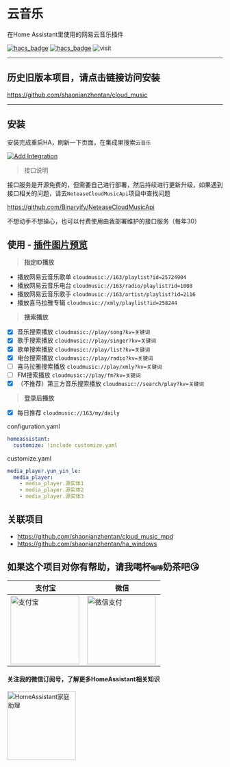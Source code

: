 # 云音乐

在Home Assistant里使用的网易云音乐插件

[![hacs_badge](https://img.shields.io/badge/Home-Assistant-%23049cdb)](https://www.home-assistant.io/)
[![hacs_badge](https://img.shields.io/badge/HACS-Custom-41BDF5.svg)](https://github.com/hacs/integration)
![visit](https://visitor-badge.laobi.icu/badge?page_id=shaonianzhentan.ha_cloud_music&left_text=visit)

---
## 历史旧版本项目，请点击链接访问安装
https://github.com/shaonianzhentan/cloud_music

---

## 安装

安装完成重启HA，刷新一下页面，在集成里搜索`云音乐`

[![Add Integration](https://my.home-assistant.io/badges/config_flow_start.svg)](https://my.home-assistant.io/redirect/config_flow_start?domain=ha_cloud_music)

> 接口说明

接口服务是开源免费的，但需要自己进行部署，然后持续进行更新升级，如果遇到接口相关的问题，请去`NeteaseCloudMusicApi`项目中查找问题

https://github.com/Binaryify/NeteaseCloudMusicApi

不想动手不想操心，也可以付费使用由我部署维护的接口服务（每年30）

## 使用 - [插件图片预览](https://github.com/shaonianzhentan/image/blob/main/ha_cloud_music/README.md)

> **指定ID播放**

- 播放网易云音乐歌单 `cloudmusic://163/playlist?id=25724904`
- 播放网易云音乐电台 `cloudmusic://163/radio/playlist?id=1008`
- 播放网易云音乐歌手 `cloudmusic://163/artist/playlist?id=2116`
- 播放喜马拉雅专辑 `cloudmusic://xmly/playlist?id=258244`

> **搜索播放**

- [x] 音乐搜索播放 `cloudmusic://play/song?kv=关键词`
- [x] 歌手搜索播放 `cloudmusic://play/singer?kv=关键词`
- [x] 歌单搜索播放 `cloudmusic://play/list?kv=关键词`
- [x] 电台搜索播放 `cloudmusic://play/radio?kv=关键词`
- [ ] 喜马拉雅搜索播放 `cloudmusic://play/xmly?kv=关键词`
- [ ] FM搜索播放 `cloudmusic://play/fm?kv=关键词`
- [x] （不推荐）第三方音乐搜索播放 `cloudmusic://search/play?kv=关键词`

> **登录后播放**
- [x] 每日推荐 `cloudmusic://163/my/daily`

configuration.yaml
```yaml
homeassistant:
  customize: !include customize.yaml
```

customize.yaml
```yaml
media_player.yun_yin_le:
  media_player: 
    - media_player.源实体1
    - media_player.源实体2
    - media_player.源实体3
```

## 关联项目

- https://github.com/shaonianzhentan/cloud_music_mpd
- https://github.com/shaonianzhentan/ha_windows

## 如果这个项目对你有帮助，请我喝杯<del style="font-size: 14px;">咖啡</del>奶茶吧😘
|支付宝|微信|
|---|---|
<img src="https://ha.jiluxinqing.com/img/alipay.png" align="left" height="160" width="160" alt="支付宝" title="支付宝">  |  <img src="https://ha.jiluxinqing.com/img/wechat.png" align="left" height="160" width="160" alt="微信支付" title="微信">

#### 关注我的微信订阅号，了解更多HomeAssistant相关知识
<img src="https://ha.jiluxinqing.com/img/wechat-channel.png" height="160" alt="HomeAssistant家庭助理" title="HomeAssistant家庭助理"> 